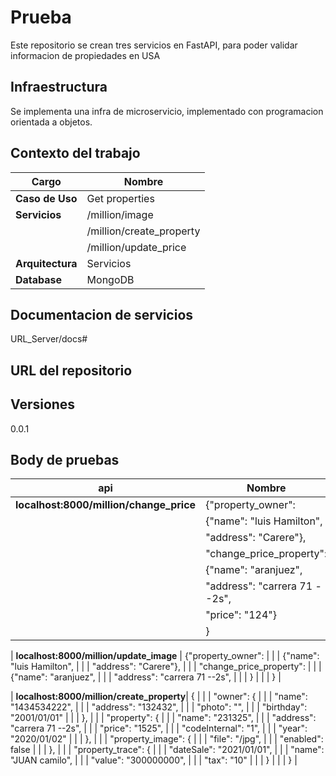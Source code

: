 # Prueba 

Este repositorio se crean tres servicios en FastAPI, para poder validar informacion de propiedades en USA

## Infraestructura

Se implementa una infra de microservicio, implementado con programacion orientada a objetos.

## Contexto del trabajo

| **Cargo**						 | **Nombre**		     |  
|--------------------------------|-----------------------|
| **Caso de Uso**  				 | Get properties        |   
| **Servicios**                  | /million/image        |
|                                | /million/create_property |
|                                | /million/update_price |
| **Arquitectura**               | Servicios             |
| **Database**                   | MongoDB               |

## Documentacion de servicios

URL_Server/docs#

## URL del repositorio


## Versiones

0.0.1

## Body de pruebas

| **api**						            | **Nombre**		                    |  
|-------------------------------------------|---------------------------------------|
| **localhost:8000/million/change_price**   | {"property_owner":                    |
|                                           |    {"name": "luis Hamilton",          |
|                                           |    "address": "Carere"},              |
|                                           |  "change_price_property":             |
|                                           |    {"name": "aranjuez",               |
|                                           |    "address": "carrera 71 --2s",      |
|                                           |    "price": "124"}                    |
|                                           |  }                                    |   

| **localhost:8000/million/update_image**   | {"property_owner":                    |
|                                           |    {"name": "luis Hamilton",          |
|                                           |    "address": "Carere"},              |
|                                           |  "change_price_property":             |
|                                           |    {"name": "aranjuez",               |
|                                           |    "address": "carrera 71 --2s",      |
|                                           |     }                                 |
|                                           |  }                                    | 

| **localhost:8000/million/create_property**| {                                         | 
|                                           |       "owner": {                          | 
|                                           |           "name": "1434534222",           | 
|                                           |           "address":  "132432",           | 
|                                           |           "photo": "",                    | 
|                                           |           "birthday": "2001/01/01"        | 
|                                           |       },                                  | 
|                                           |       "property": {                       | 
|                                           |           "name": "231325",               | 
|                                           |           "address": "carrera 71 --2s",   | 
|                                           |           "price": "1525",                | 
|                                           |           "codeInternal": "1",            | 
|                                           |           "year": "2020/01/02"            | 
|                                           |       },                                  | 
|                                           |       "property_image": {                 | 
|                                           |           "file": "/jpg",                 | 
|                                           |           "enabled": false                | 
|                                           |       },                                  | 
|                                           |      "property_trace": {                  | 
|                                           |           "dateSale": "2021/01/01",       | 
|                                           |           "name": "JUAN camilo",          | 
|                                           |           "value": "300000000",           | 
|                                           |           "tax": "10"                     | 
|                                           |            }                              | 
|                                           |       }                                   |   